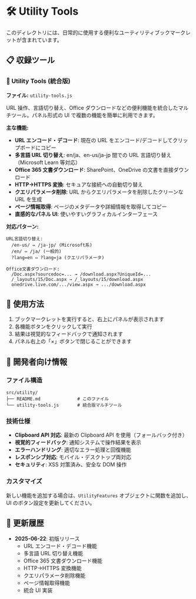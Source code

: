 # 🛠️ Utility Tools

このディレクトリには、日常的に使用する便利なユーティリティブックマークレットが含まれています。

## 📋 収録ツール

### 🔧 Utility Tools (統合版)

**ファイル:** `utility-tools.js`

URL 操作、言語切り替え、Office ダウンロードなどの便利機能を統合したマルチツール。パネル形式の UI で複数の機能を簡単に利用できます。

**主な機能:**

- **URL エンコード・デコード**: 現在の URL をエンコード/デコードしてクリップボードにコピー
- **多言語 URL 切り替え**: en/ja、en-us/ja-jp 間での URL 言語切り替え（Microsoft Learn 等対応）
- **Office 365 文書ダウンロード**: SharePoint、OneDrive の文書を直接ダウンロード
- **HTTP→HTTPS 変換**: セキュアな接続への自動切り替え
- **クエリパラメータ削除**: URL からクエリパラメータを削除したクリーンな URL を生成
- **ページ情報取得**: ページのメタデータや詳細情報を取得してコピー
- **直感的なパネル UI**: 使いやすいグラフィカルインターフェース

**対応パターン:**

```text
URL言語切り替え:
  /en-us/ ⇔ /ja-jp/ (Microsoft系)
  /en/ ⇔ /ja/ (一般的)
  ?lang=en ⇔ ?lang=ja (クエリパラメータ)

Office文書ダウンロード:
  /Doc.aspx?sourcedoc=... → /download.aspx?UniqueId=...
  /_layouts/15/Doc.aspx → /_layouts/15/download.aspx
  onedrive.live.com/.../view.aspx → .../download.aspx
```

## 🎯 使用方法

1. ブックマークレットを実行すると、右上にパネルが表示されます
2. 各機能ボタンをクリックして実行
3. 結果は視覚的なフィードバックで通知されます
4. パネル右上の「×」ボタンで閉じることができます

## 🔧 開発者向け情報

### ファイル構造

```text
src/utility/
├── README.md              # このファイル
└── utility-tools.js       # 統合版マルチツール
```

### 技術仕様

- **Clipboard API 対応**: 最新の Clipboard API を使用（フォールバック付き）
- **視覚的フィードバック**: 通知システムで操作結果を表示
- **エラーハンドリング**: 適切なエラー処理と回復機能
- **レスポンシブ対応**: モバイル・デスクトップ両対応
- **セキュリティ**: XSS 対策済み、安全な DOM 操作

### カスタマイズ

新しい機能を追加する場合は、`UtilityFeatures` オブジェクトに関数を追加し、UI のボタン設定を更新してください。

## 📝 更新履歴

- **2025-06-22**: 初版リリース
  - URL エンコード・デコード機能
  - 多言語 URL 切り替え機能
  - Office 365 文書ダウンロード機能
  - HTTP→HTTPS 変換機能
  - クエリパラメータ削除機能
  - ページ情報取得機能
  - 統合 UI 実装
